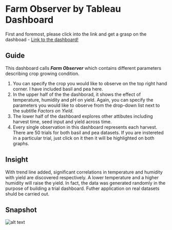 # Farm Observer by Tableau Dashboard

First and foremost, please click into the link and get a grasp on the dashboad - 
[Link to the dashboard!](https://public.tableau.com/views/FarmObserver/Dashboard1?:language=en&:display_count=y&:origin=viz_share_link)  

## Guide
This dashboard calls ***Farm Observer*** which contains different parameters describing crop growing condition.  
  
1. You can specify the crop you would like to observe on the top right hand corner. I have included basil and pea here.
2. In the upper half of the the dashborad, it shows the effect of temperature, humidity and pH on yield. Again, you can specify the parameters you would like to observe from the drop-down list next to the subtitle *Factors on Yield*.
3. The lower half of the dashboard explores other attibutes including harvest time, seed input and yield across time.
4. Every single observation in this dashboard represents each harvest. There are 50 trials for both basil and pea datasets. If you are instereted in a particular trial, just click on it then it will be highlighted on both graphs.

## Insight
With trend line added, significant correlations in temperature and humidity with yield are discovered respectively. A lower temperature and a higher humidity will raise the yield. In fact, the data was generated randomly in the purpose of building a trial dashboard. Futher application on real datasets shuld be carried out. 

## Snapshot

![alt text](https://github.com/auweiting/Tableau_farm_observer/blob/master/dashboard.png "Dashboard Snapshot")
